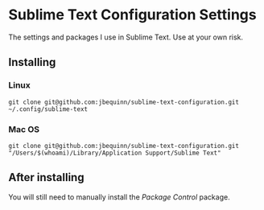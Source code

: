 # Sublime Text Configuration Settings

The settings and packages I use in Sublime Text. Use at your own risk.


## Installing

### Linux
```
git clone git@github.com:jbequinn/sublime-text-configuration.git ~/.config/sublime-text
```

### Mac OS
```
git clone git@github.com:jbequinn/sublime-text-configuration.git "/Users/$(whoami)/Library/Application Support/Sublime Text"
```

## After installing

You will still need to manually install the _Package Control_ package.

